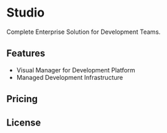 # Studio
Complete Enterprise Solution for Development Teams. 

## Features
* Visual Manager for Development Platform
* Managed Development Infrastructure

## Pricing

## License